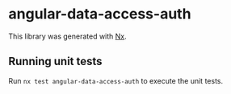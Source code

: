 # angular-data-access-auth

This library was generated with [Nx](https://nx.dev).

## Running unit tests

Run `nx test angular-data-access-auth` to execute the unit tests.
